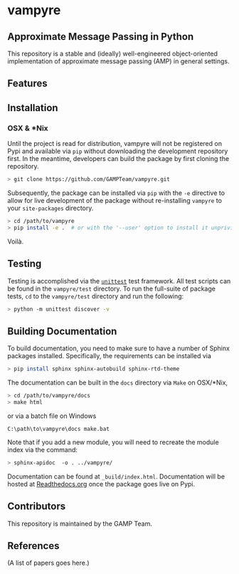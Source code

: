 # vampyre
## Approximate Message Passing in Python
This repository is a stable and (ideally) well-engineered object-oriented implementation of approximate message passing (AMP) in general settings. 

## Features

## Installation 
### OSX & *Nix
Until the project is read for distribution, vampyre will not be registered on Pypi and available via `pip` without downloading the development repository first. In the meantime, developers can build the package by first cloning the repository.

```bash
> git clone https://github.com/GAMPTeam/vampyre.git
```

Subsequently, the package can be installed via `pip` with the `-e` directive to allow for live development of the package without re-installing `vampyre` to your `site-packages` directory.

```bash
> cd /path/to/vampyre
> pip install -e .  # or with the '--user' option to install it unprivileged
```

Voilà.

## Testing
Testing is accomplished via the
[`unittest`](https://docs.python.org/3.5/library/unittest.html)
test framework.
All test scripts can be found in the `vampyre/test` directory. 
To run the full-suite of package tests, `cd` to the `vampyre/test`
directory and run the following:
```bash
> python -m unittest discover -v
```



## Building Documentation
To build documentation, you need to make sure to have a number of Sphinx packages installed. Specifically, the requirements can be installed via

```bash
> pip install sphinx sphinx-autobuild sphinx-rtd-theme
```

The documentation can be built in the `docs` directory via `Make` on OSX/*Nix, 
```bash
> cd /path/to/vampyre/docs
> make html
```
or via a batch file on Windows
```dos
C:\path\to\vampyre\docs make.bat
```

Note that if you add a new module, you will need to recreate the module index
via the command:
```bash
> sphinx-apidoc  -o . ../vampyre/
```

Documentation can be found at `_build/index.html`. Documentation will be hosted at [Readthedocs.org](https://readthedocs.org) once the package goes live on Pypi.


## Contributors
This repository is maintained by the GAMP Team.

## References
(A list of papers goes here.)
